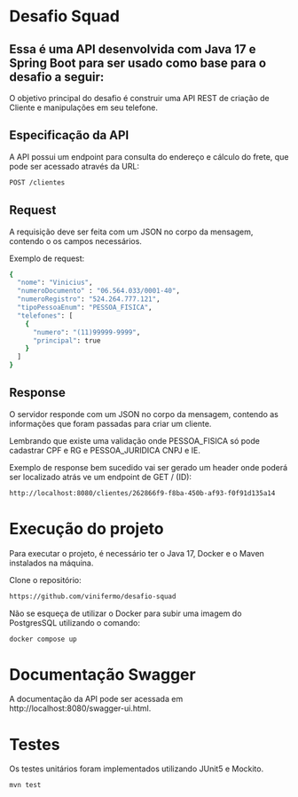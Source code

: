 # Desafio Squad

## Essa é uma API desenvolvida com Java 17 e Spring Boot para ser usado como base para o desafio a seguir:
O objetivo principal do desafio é construir uma API REST de criação de Cliente e manipulações em seu telefone.

## Especificação da API
A API possui um endpoint para consulta do endereço e cálculo do frete, que pode ser acessado através da URL:

```bash
POST /clientes
```
## Request
A requisição deve ser feita com um JSON no corpo da mensagem, contendo o os campos necessários.

Exemplo de request:

```bash
{
  "nome": "Vinicius",
  "numeroDocumento" : "06.564.033/0001-40",
  "numeroRegistro": "524.264.777.121",
  "tipoPessoaEnum": "PESSOA_FISICA",
  "telefones": [
    {
      "numero": "(11)99999-9999",
      "principal": true
    }
  ]
}
```

## Response
O servidor responde com um JSON no corpo da mensagem, contendo as informações que foram passadas para criar um cliente.

Lembrando que existe uma validação onde PESSOA_FISICA só pode cadastrar CPF e RG e PESSOA_JURIDICA CNPJ e IE.

Exemplo de response bem sucedido vai ser gerado um header onde poderá ser localizado atrás ve um endpoint de GET / (ID):

```bash
http://localhost:8080/clientes/262866f9-f8ba-450b-af93-f0f91d135a14
```


# Execução do projeto
Para executar o projeto, é necessário ter o Java 17, Docker e o Maven instalados na máquina.

Clone o repositório:
```bash
https://github.com/vinifermo/desafio-squad
```
Não se esqueça de utilizar o Docker para subir uma imagem do PostgresSQL utilizando o comando: 
```bash
docker compose up
```
# Documentação Swagger
A documentação da API pode ser acessada em http://localhost:8080/swagger-ui.html.

# Testes
Os testes unitários foram implementados utilizando JUnit5 e Mockito.
```bash
mvn test
```
